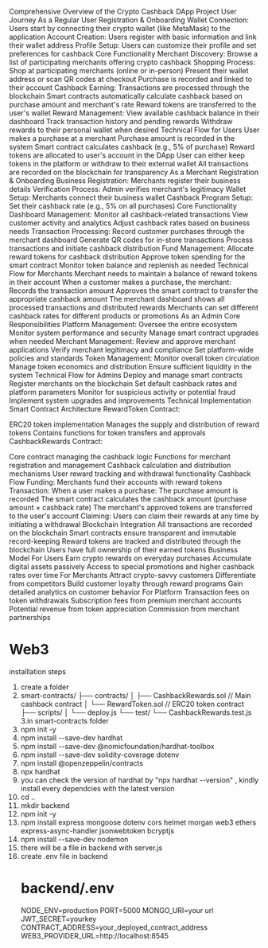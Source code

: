 






Comprehensive Overview of the Crypto Cashback DApp Project
User Journey
As a Regular User
Registration & Onboarding
Wallet Connection: Users start by connecting their crypto wallet (like MetaMask) to the application
Account Creation: Users register with basic information and link their wallet address
Profile Setup: Users can customize their profile and set preferences for cashback
Core Functionality
Merchant Discovery: Browse a list of participating merchants offering crypto cashback
Shopping Process:
Shop at participating merchants (online or in-person)
Present their wallet address or scan QR codes at checkout
Purchase is recorded and linked to their account
Cashback Earning:
Transactions are processed through the blockchain
Smart contracts automatically calculate cashback based on purchase amount and merchant's rate
Reward tokens are transferred to the user's wallet
Reward Management:
View available cashback balance in their dashboard
Track transaction history and pending rewards
Withdraw rewards to their personal wallet when desired
Technical Flow for Users
User makes a purchase at a merchant
Purchase amount is recorded in the system
Smart contract calculates cashback (e.g., 5% of purchase)
Reward tokens are allocated to user's account in the DApp
User can either keep tokens in the platform or withdraw to their external wallet
All transactions are recorded on the blockchain for transparency
As a Merchant
Registration & Onboarding
Business Registration: Merchants register their business details
Verification Process: Admin verifies merchant's legitimacy
Wallet Setup: Merchants connect their business wallet
Cashback Program Setup: Set their cashback rate (e.g., 5% on all purchases)
Core Functionality
Dashboard Management:
Monitor all cashback-related transactions
View customer activity and analytics
Adjust cashback rates based on business needs
Transaction Processing:
Record customer purchases through the merchant dashboard
Generate QR codes for in-store transactions
Process transactions and initiate cashback distribution
Fund Management:
Allocate reward tokens for cashback distribution
Approve token spending for the smart contract
Monitor token balance and replenish as needed
Technical Flow for Merchants
Merchant needs to maintain a balance of reward tokens in their account
When a customer makes a purchase, the merchant:
Records the transaction amount
Approves the smart contract to transfer the appropriate cashback amount
The merchant dashboard shows all processed transactions and distributed rewards
Merchants can set different cashback rates for different products or promotions
As an Admin
Core Responsibilities
Platform Management:
Oversee the entire ecosystem
Monitor system performance and security
Manage smart contract upgrades when needed
Merchant Management:
Review and approve merchant applications
Verify merchant legitimacy and compliance
Set platform-wide policies and standards
Token Management:
Monitor overall token circulation
Manage token economics and distribution
Ensure sufficient liquidity in the system
Technical Flow for Admins
Deploy and manage smart contracts
Register merchants on the blockchain
Set default cashback rates and platform parameters
Monitor for suspicious activity or potential fraud
Implement system upgrades and improvements
Technical Implementation
Smart Contract Architecture
RewardToken Contract:

ERC20 token implementation
Manages the supply and distribution of reward tokens
Contains functions for token transfers and approvals
CashbackRewards Contract:

Core contract managing the cashback logic
Functions for merchant registration and management
Cashback calculation and distribution mechanisms
User reward tracking and withdrawal functionality
Cashback Flow
Funding: Merchants fund their accounts with reward tokens
Transaction: When a user makes a purchase:
The purchase amount is recorded
The smart contract calculates the cashback amount (purchase amount × cashback rate)
The merchant's approved tokens are transferred to the user's account
Claiming: Users can claim their rewards at any time by initiating a withdrawal
Blockchain Integration
All transactions are recorded on the blockchain
Smart contracts ensure transparent and immutable record-keeping
Reward tokens are tracked and distributed through the blockchain
Users have full ownership of their earned tokens
Business Model
For Users
Earn crypto rewards on everyday purchases
Accumulate digital assets passively
Access to special promotions and higher cashback rates over time
For Merchants
Attract crypto-savvy customers
Differentiate from competitors
Build customer loyalty through reward programs
Gain detailed analytics on customer behavior
For Platform
Transaction fees on token withdrawals
Subscription fees from premium merchant accounts
Potential revenue from token appreciation
Commission from merchant partnerships



# Web3
installlation steps 
1. create a folder
2. smart-contracts/
├── contracts/
│   ├── CashbackRewards.sol    // Main cashback contract
│   └── RewardToken.sol        // ERC20 token contract
├── scripts/
│   └── deploy.js
└── test/
    └── CashbackRewards.test.js
3.in smart-contracts folder
  1. npm init -y
  2. npm install --save-dev hardhat
  3. npm install --save-dev @nomicfoundation/hardhat-toolbox
  4. npm install --save-dev solidity-coverage dotenv
  5. npm install @openzeppelin/contracts
  6. npx hardhat
4. you can check the version of hardhat by "npx hardhat --version" , kindly install every dependcies with the latest version
5. cd ..
6. mkdir backend
7. npm init -y
8. npm install express mongoose dotenv cors helmet morgan web3 ethers express-async-handler 
   jsonwebtoken bcryptjs
9. npm install --save-dev nodemon
10. there will be a file in backend with server.js
11. create .env file in backend
     # backend/.env
    NODE_ENV=production
    PORT=5000
    MONGO_URI=your url
    JWT_SECRET=yourkey
    CONTRACT_ADDRESS=your_deployed_contract_address
    WEB3_PROVIDER_URL=http://localhost:8545
  
     
